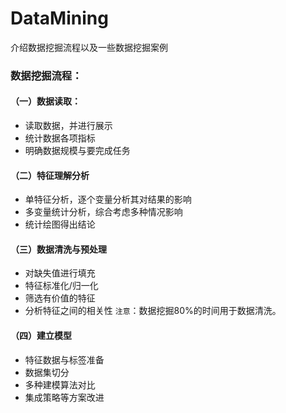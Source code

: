 # DataMining
介绍数据挖掘流程以及一些数据挖掘案例

### 数据挖掘流程：
#### （一）数据读取：
- 读取数据，并进行展示
- 统计数据各项指标
- 明确数据规模与要完成任务
#### （二）特征理解分析
- 单特征分析，逐个变量分析其对结果的影响
- 多变量统计分析，综合考虑多种情况影响
- 统计绘图得出结论
#### （三）数据清洗与预处理
- 对缺失值进行填充
- 特征标准化/归一化
- 筛选有价值的特征
- 分析特征之间的相关性
`注意`：数据挖掘80%的时间用于数据清洗。
#### （四）建立模型
- 特征数据与标签准备
- 数据集切分
- 多种建模算法对比
- 集成策略等方案改进
